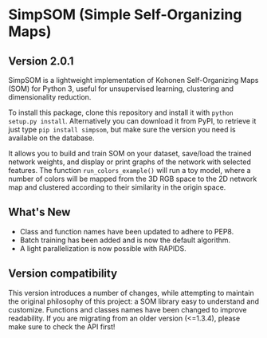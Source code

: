 # SimpSOM (Simple Self-Organizing Maps)

## Version 2.0.1

SimpSOM is a lightweight implementation of Kohonen Self-Organizing Maps
(SOM) for Python 3, useful for unsupervised learning,
clustering and dimensionality reduction.

To install this package, clone this repository and install it with
`python setup.py install`. Alternatively you can download it from PyPI,
to retrieve it just type `pip install simpsom`, but make sure the
version you need is available on the database.

It allows you to build and train SOM on your dataset, save/load the trained
network weights, and display or print graphs of the network with
selected features. The function `run_colors_example()` will run a toy
model, where a number of colors will be mapped from the 3D RGB space to
the 2D network map and clustered according to their similarity in the
origin space.

## What\'s New

- Class and function names have been updated to adhere to PEP8.
- Batch training has been added and is now the default algorithm.
- A light parallelization is now possible with RAPIDS.

## Version compatibility

This version introduces a number of changes, while attempting to maintain
the original philosophy of this project: a SOM library easy to understand and customize.
Functions and classes names have been changed to improve readability.
If you are migrating from an older version (<=1.3.4), please make sure to check the API first!


